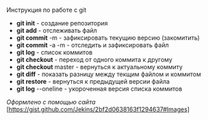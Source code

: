 Инструкция по работе с git
* **git init** - создание репозитория
* **git add** - отслеживать файл
* **git commit** -m - зафиксировать текущию версию (закомитить)
* **git commit** -a -m - отследить и зафиксировать файл
* **git log** - список коммитов
* **git checkout** - переход от одного коммита к другому
* **git checkout** master - вернуться к актуальному коммиту
* **git diff** - показать разницу между текщим файлом и коммитом
* **git restore** - вернуться к предыдущей версии файла
* **git log** --oneline - укороченная версия списка коммитов

*Оформлено с помощью сайта* [https://gist.github.com/Jekins/2bf2d0638163f1294637#Images]


